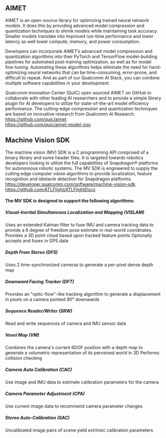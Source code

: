 ## AIMET

AIMET is an open-source library for optimizing trained neural network models. It does this by providing advanced model compression and quantization techniques to shrink models while maintaining task accuracy. Smaller models translate into improved run-time performance and lower latency as well lower compute, memory, and power consumption.

Developers can incorporate AIMET’s advanced model compression and quantization algorithms into their PyTorch and TensorFlow model-building pipelines for automated post-training optimization, as well as for model fine-tuning. Automating these algorithms helps eliminate the need for hand-optimizing neural networks that can be time-consuming, error-prone, and difficult to repeat. And as part of our Qualcomm AI Stack, you can combine multiple software capabilities in your development.

Qualcomm Innovation Center (QuIC) open sourced AIMET on GitHub to collaborate with other leading AI researchers and to provide a simple library plugin for AI developers to utilize for state-of-the-art model efficiency performance. The cutting-edge compression and quantization techniques are based on innovative research from Qualcomm AI Research.
<br>
https://github.com/quic/aimet
<br>
https://github.com/quic/aimet-model-zoo

## Machine Vision SDK

The machine vision (MV) SDK is a C programming API comprised of a binary library and some header files. It is targeted towards robotics developers looking to utilize the full capabilities of Snapdragon® platforms for autonomous robotic systems. The MV SDK is engineered to supply the cutting edge computer vision algorithms to provide localization, feature recognition and obstacle detection for Snapdragon platforms. 
https://developer.qualcomm.com/software/machine-vision-sdk
<br>
https://github.com/ATLFlight/ATLFlightDocs

#### The MV SDK is designed to support the following algorithms:

##### Visual-Inertial Simultaneous Localization and Mapping (VISLAM)
Uses an extended Kalman filter to fuse IMU and camera tracking data to provide a 6 degree of freedom pose estimate in real-world coordinates.
Provides a 3D point cloud based upon tracked feature points
Optionally accepts and fuses in GPS data

##### Depth From Stereo (DFS)
Uses 2 time-synchronized cameras to generate a per-pixel dense depth map

##### Downward Facing Tracker (DFT)
Provides an "optic-flow"-like tracking algorithm to generate a displacement in pixels on a camera pointed 90° downwards

##### Sequence Reader/Writer (SRW)
Read and write sequences of camera and IMU sensor data

##### Voxel Map (VM)
Combines the camera's current 6DOF position with a depth map to generate a volumetric representation of its perceived world in 3D
Performs collision checking

##### Camera Auto Calibration (CAC)
Use image and IMU data to estimate calibration parameters for the camera

##### Camera Parameter Adjustment (CPA)
Use current image data to recommend camera parameter changes

##### Stereo Auto-Calibration (SAC)
Uncalibrated image pairs of scene yield extrinsic calibration parameters

